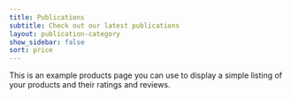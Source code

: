 ```yaml
---
title: Publications
subtitle: Check out our latest publications
layout: publication-category
show_sidebar: false
sort: price
---
```


This is an example products page you can use to display a simple listing of your products and their ratings and reviews.

